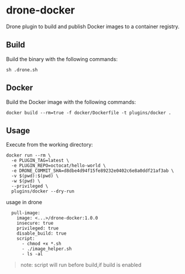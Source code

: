 # drone-docker

Drone plugin to build and publish Docker images to a container registry.

## Build

Build the binary with the following commands:

```
sh .drone.sh
```

## Docker

Build the Docker image with the following commands:

```
docker build --rm=true -f docker/Dockerfile -t plugins/docker .
```

## Usage

Execute from the working directory:

```
docker run --rm \
  -e PLUGIN_TAG=latest \
  -e PLUGIN_REPO=octocat/hello-world \
  -e DRONE_COMMIT_SHA=d8dbe4d94f15fe89232e0402c6e8a0ddf21af3ab \
  -v $(pwd):$(pwd) \
  -w $(pwd) \
  --privileged \
  plugins/docker --dry-run
```

usage in drone
```
  pull-image:
    image: <...>/drone-docker:1.0.0
    insecure: true
    privileged: true
    disable_build: true
    script:
      - chmod +x *.sh
      - ./image_helper.sh
      - ls -al
```

> note: script will run before build,if build is enabled
